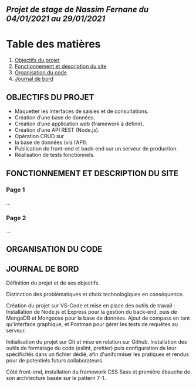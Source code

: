 ## *Projet de stage de Nassim Fernane du 04/01/2021 au 29/01/2021*

# Table des matières
1. [Objectifs du projet](#objectifs)
2. [Fonctionnement et description du site](#description)
3. [Organisation du code](#organisation)
4. [Journal de bord](#journal)

## **OBJECTIFS DU PROJET <a name="objectifs"></a>**

- Maquetter les interfaces de saisies et de consultations. 
- Création d’une base de données. 
- Création d’une application web (framework à définir). 
- Création d’une API REST (Node.js). 
- Opération CRUD sur
- la base de données (via l’API).
- Publication de front-end et back-end sur un serveur de production.
- Réalisation de tests fonctionnels.

## **FONCTIONNEMENT ET DESCRIPTION DU SITE <a name="description"></a>**

### Page 1 ###
...
### Page 2 ###
...

## **ORGANISATION DU CODE<a name="organisation"></a>**

## **JOURNAL DE BORD<a name="journal"></a>**

Définition du projet et de ses objectifs. 

Distinction des problématiques et choix technologiques en conséquence.

Création du projet sur VS-Code et mise en place des outils de travail : Installation de Node.js et Express pour la gestion du back-end, puis de MongoDB et Mongoose pour la base de données. Ajout de compass en tant qu'interface graphique, et Postman pour gérer les tests de requêtes au serveur. 

Initialisation du projet sur Git et mise en relation sur Github. Installation des outils de formatage du code (eslint, prettier) puis configuration de leur spécificités dans un fichier dédié, afin d'uniformiser les pratiques et rendus pour de potentiels futurs collaborateurs.

Côté front-end, installation du framework CSS Sass et première ébauche de son architecture basée sur le pattern 7-1.

